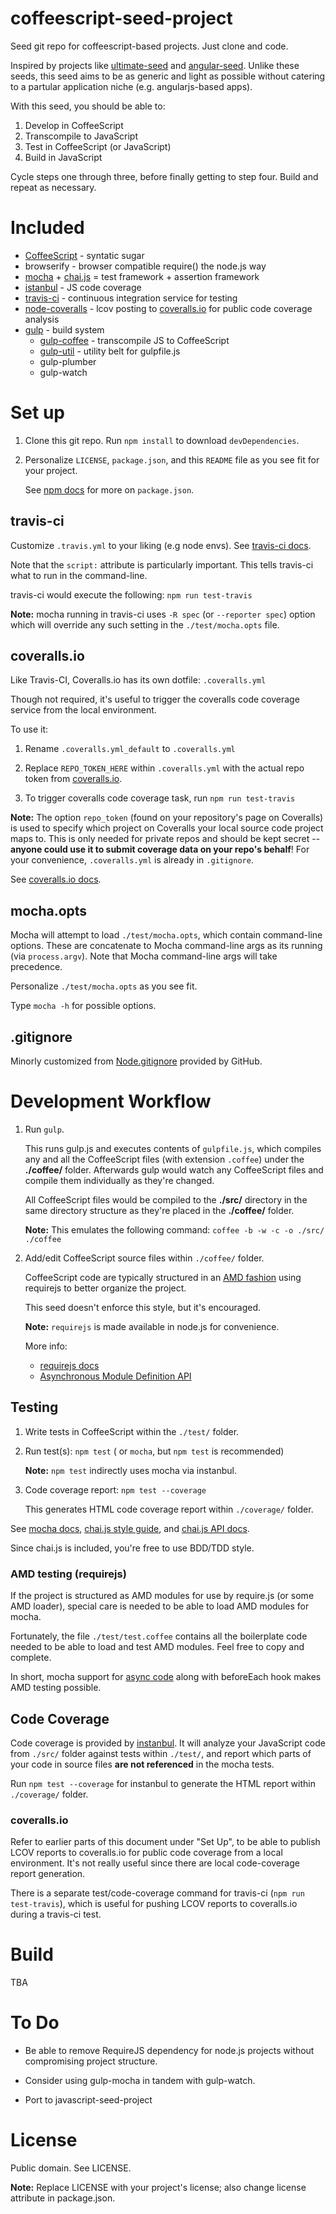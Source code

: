 coffeescript-seed-project
=========================

Seed git repo for coffeescript-based projects. Just clone and code.

Inspired by projects like [ultimate-seed](https://github.com/pilwon/ultimate-seed) and [angular-seed](https://github.com/angular/angular-seed). Unlike these seeds, this seed aims to be as generic and light as possible without catering to a partular application niche (e.g. angularjs-based apps).

With this seed, you should be able to:

1. Develop in CoffeeScript
2. Transcompile to JavaScript
3. Test in CoffeeScript (or JavaScript)
4. Build in JavaScript

Cycle steps one through three, before finally getting to step four. Build and repeat as necessary.

Included
========

* [CoffeeScript](http://coffeescript.org/) - syntatic sugar
* browserify - browser compatible require() the node.js way
* [mocha](https://github.com/visionmedia/mocha) + [chai.js](http://chaijs.com/) = test framework + assertion framework
* [istanbul](https://github.com/gotwarlost/istanbul) - JS code coverage
* [travis-ci](https://travis-ci.org/) - continuous integration service for testing
* [node-coveralls](https://github.com/cainus/node-coveralls) - lcov posting to [coveralls.io](https://coveralls.io) for public code coverage analysis
* [gulp](http://gulpjs.com/) - build system
    * [gulp-coffee](https://github.com/wearefractal/gulp-coffee) - transcompile JS to CoffeeScript
    * [gulp-util](https://github.com/gulpjs/gulp-util) - utility belt for gulpfile.js
    * gulp-plumber
    * gulp-watch




Set up
======

1. Clone this git repo. Run `npm install` to download `devDependencies`.

2.  Personalize `LICENSE`, `package.json`, and this `README` file as you see fit for your project.

    See [npm docs](https://npmjs.org/doc/json.html) for more on `package.json`.

## travis-ci

Customize `.travis.yml` to your liking (e.g node envs). See [travis-ci docs](http://about.travis-ci.org/docs/user/languages/javascript-with-nodejs/).

Note that the `script:` attribute is particularly important. This tells travis-ci what to run in the command-line.

travis-ci would execute the following: `npm run test-travis`

**Note:** mocha running in travis-ci uses `-R spec` (or `--reporter spec`) option which will override any such setting in the `./test/mocha.opts` file.

## coveralls.io

Like Travis-CI, Coveralls.io has its own dotfile: `.coveralls.yml`

Though not required, it's useful to trigger the coveralls code coverage service from the local environment.

To use it:

1. Rename `.coveralls.yml_default` to `.coveralls.yml`

2. Replace `REPO_TOKEN_HERE` within `.coveralls.yml` with the actual repo token from [coveralls.io](https://coveralls.io).

3. To trigger coveralls code coverage task, run `npm run test-travis`

**Note:** The option `repo_token` (found on your repository's page on Coveralls) is used to specify which project on Coveralls your local source code project maps to. This is only needed for private repos and should be kept secret -- **anyone could use it to submit coverage data on your repo's behalf**! For your convenience, `.coveralls.yml` is already in `.gitignore`.

See [coveralls.io docs](https://coveralls.io/docs/supported_continuous_integration).

## mocha.opts

Mocha will attempt to load `./test/mocha.opts`, which contain command-line options. These are concatenate to Mocha command-line args as its running (via `process.argv`). Note that Mocha command-line args will take precedence.

Personalize `./test/mocha.opts` as you see fit.

Type `mocha -h` for possible options.

## .gitignore

Minorly customized from [Node.gitignore](https://github.com/github/gitignore/blob/master/Node.gitignore) provided by GitHub.

##

Development Workflow
====================

1.  Run `gulp`.

    This runs gulp.js and executes contents of `gulpfile.js`, which compiles any and all the CoffeeScript files (with extension `.coffee`) under the **./coffee/** folder. Afterwards gulp would watch any CoffeeScript files and compile them individually as they're changed.

    All CoffeeScript files would be compiled to the **./src/** directory in the same directory structure as they're placed in the **./coffee/** folder.

    **Note:** This emulates the following command: `coffee -b -w -c -o ./src/ ./coffee`

2.  Add/edit CoffeeScript source files within `./coffee/` folder.

    CoffeeScript code are typically structured in an [AMD fashion](http://requirejs.org/docs/whyamd.html) using requirejs to better organize the project.

    This seed doesn't enforce this style, but it's encouraged.

    **Note:** `requirejs` is made available in node.js for convenience.

    More info:
    * [requirejs docs](http://requirejs.org/docs/api.html)
    * [Asynchronous Module Definition API](https://github.com/amdjs/amdjs-api/wiki/AMD)


## Testing

1. Write tests in CoffeeScript within the `./test/` folder.

2.  Run test(s): `npm test` ( or `mocha`, but `npm test` is recommended)

    **Note:** `npm test` indirectly uses mocha via instanbul.

3.  Code coverage report: `npm test --coverage`

    This generates HTML code coverage report within `./coverage/` folder.

See [mocha docs](https://github.com/visionmedia/mocha), [chai.js style guide](http://chaijs.com/guide/), and [chai.js API docs](http://chaijs.com/api/).

Since chai.js is included, you're free to use BDD/TDD style.

### AMD testing (requirejs)

If the project is structured as AMD modules for use by require.js (or some AMD loader), special care is needed to be able to load AMD modules for mocha.

Fortunately, the file `./test/test.coffee` contains all the boilerplate code needed to be able to load and test AMD modules. Feel free to copy and complete.

In short, mocha support for [async code](http://visionmedia.github.io/mocha/#asynchronous-code) along with beforeEach hook makes AMD testing possible.


## Code Coverage

Code coverage is provided by [instanbul](https://github.com/gotwarlost/istanbul). It will analyze your JavaScript code from `./src/` folder against tests within `./test/`, and report which parts of your code in source files **are not referenced** in the mocha tests.


Run `npm test --coverage` for instanbul to generate the HTML report within `./coverage/` folder.

### coveralls.io

Refer to earlier parts of this document under "Set Up", to be able to publish LCOV reports to coveralls.io for public code coverage from a local environment. It's not really useful since there are local code-coverage report generation.

There is a separate test/code-coverage command for travis-ci (`npm run test-travis`), which is useful for pushing LCOV reports to coveralls.io during a travis-ci test.

Build
=====



TBA

To Do
=====

* Be able to remove RequireJS dependency for node.js projects without compromising project structure.

* Consider using gulp-mocha in tandem with gulp-watch.

* Port to javascript-seed-project

License
=======

Public domain. See LICENSE.

**Note:** Replace LICENSE with your project's license; also change license attribute in package.json.
